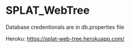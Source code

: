 # SPLAT_WebTree

Database credentionals are in db.properties file

Heroku: https://splat-web-tree.herokuapp.com/
